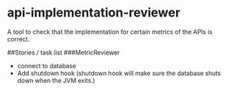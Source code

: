 # api-implementation-reviewer
A tool to check that the implementation for certain metrics of the APIs is correct. 


##Stories / task list 
###MetricReviewer 
- connect to database
- Add shutdown hook (shutdown hook will make sure the database shuts down when the JVM exits.)
